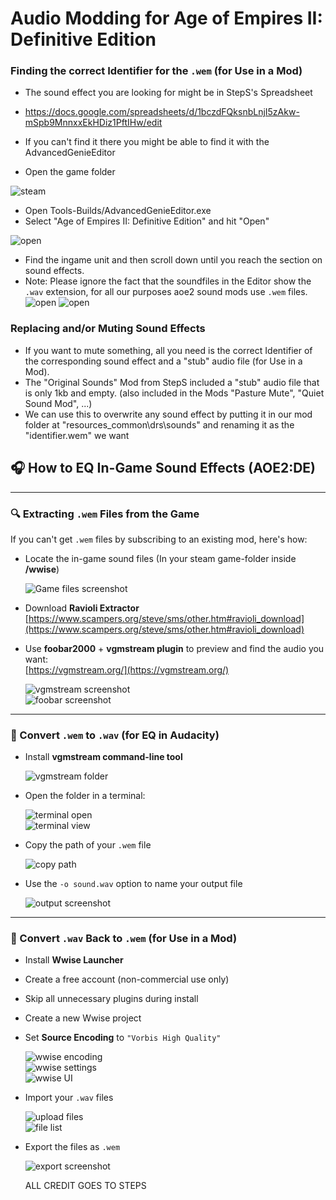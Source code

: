 # Audio Modding for Age of Empires II: Definitive Edition

### Finding the correct Identifier for the  `.wem` (for Use in a Mod)

- The sound effect you are looking for might be in StepS's Spreadsheet
- https://docs.google.com/spreadsheets/d/1bczdFQksnbLnjI5zAkw-mSpb9MnnxxEkHDiz1PftIHw/edit

- If you can't find it there you might be able to find it with the AdvancedGenieEditor
- Open the game folder

 ![steam](quietsoundmod/scr18.png)

- Open Tools-Builds/AdvancedGenieEditor.exe
- Select "Age of Empires II: Definitive Edition" and hit "Open"

 ![open](quietsoundmod/scr19.png)

- Find the ingame unit and then scroll down until you reach the section on sound effects.
- Note: Please ignore the fact that the soundfiles in the Editor show the `.wav` extension, for all our purposes aoe2 sound mods use `.wem` files.
![open](quietsoundmod/scr20.png)
 ![open](quietsoundmod/scr21.png)
  
### Replacing and/or Muting Sound Effects
- If you want to mute something, all you need is the correct Identifier of the corresponding sound effect and a "stub" audio file (for Use in a Mod).
- The "Original Sounds" Mod from StepS included a "stub" audio file that is only 1kb and empty. (also included in the Mods "Pasture Mute", "Quiet Sound Mod", ...)
- We can use this to overwrite any sound effect by putting it in our mod folder at "resources\_common\drs\sounds" and renaming it as the "identifier.wem" we want


## 🎧 How to EQ In-Game Sound Effects (AOE2:DE)

---

### 🔍 Extracting `.wem` Files from the Game

If you can't get `.wem` files by subscribing to an existing mod, here's how:

- Locate the in-game sound files (In your steam game-folder inside **/wwise**)
  
  ![Game files screenshot](quietsoundmod/scr13.png)

- Download **Ravioli Extractor**  
  [https://www.scampers.org/steve/sms/other.htm#ravioli_download](https://www.scampers.org/steve/sms/other.htm#ravioli_download)

- Use **foobar2000** + **vgmstream plugin** to preview and find the audio you want:  
  [https://vgmstream.org/](https://vgmstream.org/)

  ![vgmstream screenshot](quietsoundmod/scr17.png)  
  ![foobar screenshot](quietsoundmod/scr7.png)

---

### 🔄 Convert `.wem` to `.wav` (for EQ in Audacity)

- Install **vgmstream command-line tool**

  ![vgmstream folder](quietsoundmod/scr16.png)

- Open the folder in a terminal:

  ![terminal open](quietsoundmod/scr12.png)  
  ![terminal view](quietsoundmod/scr9.png)

- Copy the path of your `.wem` file

  ![copy path](quietsoundmod/scr10.png)

- Use the `-o sound.wav` option to name your output file

  ![output screenshot](quietsoundmod/scr11.png)

---

### 🔁 Convert `.wav` Back to `.wem` (for Use in a Mod)

- Install **Wwise Launcher**
- Create a free account (non-commercial use only)
- Skip all unnecessary plugins during install
- Create a new Wwise project
- Set **Source Encoding** to `"Vorbis High Quality"`

  ![wwise encoding](quietsoundmod/scr1.png)  
  ![wwise settings](quietsoundmod/scr2.png)  
  ![wwise UI](quietsoundmod/scr3.png)

- Import your `.wav` files

  ![upload files](quietsoundmod/scr4.png)  
  ![file list](quietsoundmod/scr5.png)

- Export the files as `.wem`

  ![export screenshot](quietsoundmod/scr6.png)

  ALL CREDIT GOES TO STEPS 
